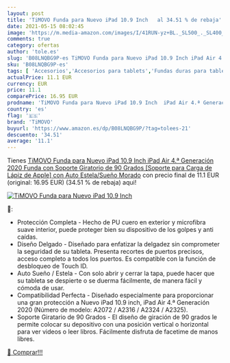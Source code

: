 ```yaml
---
layout: post
title: 'TiMOVO Funda para Nuevo iPad 10.9 Inch   al 34.51 % de rebaja'
date: 2021-05-15 08:02:45
image: 'https://m.media-amazon.com/images/I/41RUN-yz+BL._SL500_._SL400_.jpg'
comments: true
category: ofertas
author: 'tole.es'
slug: 'B08LNQBG9P-es TiMOVO Funda para Nuevo iPad 10.9 Inch iPad Air 4.ª...'
sku: 'B08LNQBG9P-es'
tags: [ 'Accesorios','Accesorios para tablets','Fundas duras para tablets','Fundas para tablets','Informática','ipad','timovo', ]
actualPrice: 11.1 EUR
currency: EUR
price: 11.1
comparePrice: 16.95 EUR
prodname: 'TiMOVO Funda para Nuevo iPad 10.9 Inch  iPad Air 4.ª Generación 2020  Funda con Soporte Giratorio de 90 Grados  [Soporte para Carga de Lápiz de Apple] con Auto Estela/Sueño  Morado'
country: 'es'
flag: '🇪🇸'
brand: 'TiMOVO'
buyurl: 'https://www.amazon.es/dp/B08LNQBG9P/?tag=tolees-21'
descuento: '34.51'
average: '11.1'
---
```


Tienes [TiMOVO Funda para Nuevo iPad 10.9 Inch  iPad Air 4.ª Generación 2020  Funda con Soporte Giratorio de 90 Grados  [Soporte para Carga de Lápiz de Apple] con Auto Estela/Sueño  Morado](https://www.amazon.es/dp/B08LNQBG9P/?tag=tolees-21) con precio final de  11.1 EUR (original: 16.95 EUR) (34.51 %  de rebaja) aqui!

[![TiMOVO Funda para Nuevo iPad 10.9 Inch  ](https://m.media-amazon.com/images/I/41RUN-yz+BL._SL500_._SL400_.jpg)](https://www.amazon.es/dp/B08LNQBG9P/?tag=tolees-21)

🔎:

- Protección Completa - Hecho de PU cuero en exterior y microfibra suave interior, puede proteger bien su dispositivo de los golpes y anti caídas.
- Diseño Delgado - Diseñado para enfatizar la delgadez sin comprometer la seguridad de su tableta. Presenta recortes de puertos precisos, acceso completo a todos los puertos. Es compatible con la función de desbloqueo de Touch ID.
- Auto Sueño / Estela - Con solo abrir y cerrar la tapa, puede hacer que su tableta se despierte o se duerma fácilmente, de manera fácil y cómoda de usar.
- Compatibilidad Perfecta - Diseñado especialmente para proporcionar una gran protección a Nuevo iPad 10.9 inch, iPad Air 4.ª Generación 2020 (Número de modelo: A2072 / A2316 / A2324 / A2325).
- Soporte Giratario de 90 Grados - El diseño de giración de 90 grados le permite colocar su depositivo con una posición vertical o horizontal para ver videos o leer libros. Fácilmente disfruta de facetime de manos libres.

[🛒 Comprar!!!](https://www.amazon.es/dp/B08LNQBG9P/?tag=tolees-21)
